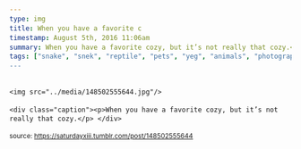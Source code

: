 ```yaml
---
type: img
title: When you have a favorite c
timestamp: August 5th, 2016 11:06am
summary: When you have a favorite cozy, but it’s not really that cozy.</p> 
tags: ["snake", "snek", "reptile", "pets", "yeg", "animals", "photography]
---
```


                
                
                
                                                                                        <img src="../media/148502555644.jpg"/>
                                                                                          <div class="caption"><p>When you have a favorite cozy, but it’s not really that cozy.</p> </div>
                                    
                
                
                
                
                                
<small>source: https://saturdayxiii.tumblr.com/post/148502555644</small>
